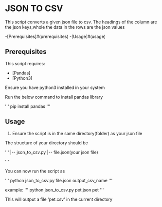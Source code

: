 # JSON TO CSV

This script converts a given json file to csv. The headings of the column are the json keys,whole the data in the rows are the json values

-[Prerequisites]#(prerequisites)
-[Usage]#(usage)


##  Prerequisites
This script requires:

- [Pandas]
- [Python3]

Ensure you have python3 installed in your system

Run the below command to install pandas library

''' pip install pandas '''


## Usage

1. Ensure the script is in the same directory(folder) as your json file

The structure of your directory should be

'''
|-- json_to_csv.py
|-- file.json(your json file)

'''

You can now run the script as

''' python json_to_csv.py file.json output_csv_name '''

example:
''' python json_to_csv.py pet.json pet '''

This will output a file 'pet.csv' in the current directory